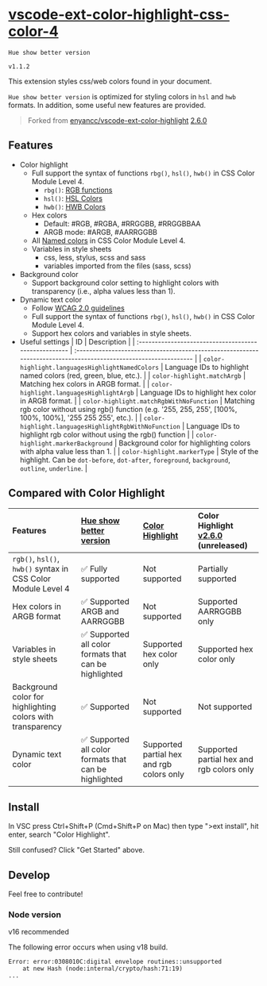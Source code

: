 # [vscode-ext-color-highlight-css-color-4](https://github.com/wangyunduo/vscode-ext-color-highlight)

`Hue show better version`

`v1.1.2`

This extension styles css/web colors found in your document.

`Hue show better version` is optimized for styling colors in `hsl` and `hwb` formats. In addition, some useful new features are provided.

> Forked from [enyancc/vscode-ext-color-highlight](https://github.com/enyancc/vscode-ext-color-highlight) [2.6.0](https://github.com/enyancc/vscode-ext-color-highlight/commit/913740fe316bba2bd44b9e15f0461a421f5c382c)

## Features

- Color highlight
  - Full support the syntax of functions `rbg()`, `hsl()`, `hwb()` in CSS Color Module Level 4.
    - `rbg()`: [RGB functions](https://www.w3.org/TR/css-color-4/#rgb-functions)
    - `hsl()`: [HSL Colors](https://www.w3.org/TR/css-color-4/#the-hsl-notation)
    - `hwb()`: [HWB Colors](https://www.w3.org/TR/css-color-4/#the-hwb-notation)
  - Hex colors
    - Default: #RGB, #RGBA, #RRGGBB, #RRGGBBAA
    - ARGB mode: #ARGB, #AARRGGBB
  - All [Named colors](https://www.w3.org/TR/css-color-4/#named-colors) in CSS Color Module Level 4.
  - Variables in style sheets
    - css, less, stylus, scss and sass
    - variables imported from the files (sass, scss)
- Background color
  - Support background color setting to highlight colors with transparency (i.e., alpha values less than 1).
- Dynamic text color
  - Follow [WCAG 2.0 guidelines](https://www.w3.org/TR/WCAG20/)
  - Full support the syntax of functions `rbg()`, `hsl()`, `hwb()` in CSS Color Module Level 4.
  - Support hex colors and variables in style sheets.
- Useful settings
  | ID | Description |
  | :---------------------------------------------------- | :--------------------------------------------------------------------------------------------------------------- |
  | `color-highlight.languagesHighlightNamedColors` | Language IDs to highlight named colors (red, green, blue, etc.). |
  | `color-highlight.matchArgb` | Matching hex colors in ARGB format. |
  | `color-highlight.languagesHighlightArgb` | Language IDs to highlight hex color in ARGB format. |
  | `color-highlight.matchRgbWithNoFunction` | Matching rgb color without using rgb() function (e.g. '255, 255, 255', [100%, 100%, 100%], '255 255 255', etc.). |
  | `color-highlight.languagesHighlightRgbWithNoFunction` | Language IDs to highlight rgb color without using the rgb() function |
  | `color-highlight.markerBackground` | Background color for highlighting colors with alpha value less than 1. |
  | `color-highlight.markerType` | Style of the highlight. Can be `dot-before`, `dot-after`, `foreground`, `background`, `outline`, `underline`. |

## Compared with Color Highlight

| Features                                                     | [Hue show better version](https://marketplace.visualstudio.com/items?itemName=Yunduo.color-highlight-css-color-4) | [Color Highlight](https://marketplace.visualstudio.com/items?itemName=naumovs.color-highlight) | Color Highlight [v2.6.0](https://github.com/enyancc/vscode-ext-color-highlight/commit/913740fe316bba2bd44b9e15f0461a421f5c382c) (unreleased) |
| :----------------------------------------------------------- | :---------------------------------------------------------------------------------------------------------------- | :--------------------------------------------------------------------------------------------- | :------------------------------------------------------------------------------------------------------------------------------------------- |
| `rgb()`, `hsl()`, `hwb()` syntax in CSS Color Module Level 4 | ✅ Fully supported                                                                                                | Not supported                                                                                  | Partially supported                                                                                                                          |
| Hex colors in ARGB format                                    | ✅ Supported ARGB and AARRGGBB                                                                                    | Not supported                                                                                  | Supported AARRGGBB only                                                                                                                      |
| Variables in style sheets                                    | ✅ Supported all color formats that can be highlighted                                                            | Supported hex color only                                                                       | Supported hex color only                                                                                                                     |
| Background color for highlighting colors with transparency   | ✅ Supported                                                                                                      | Not supported                                                                                  | Not supported                                                                                                                                |
| Dynamic text color                                           | ✅ Supported all color formats that can be highlighted                                                            | Supported partial hex and rgb colors only                                                      | Supported partial hex and rgb colors only                                                                                                    |

## Install

In VSC press Ctrl+Shift+P (Cmd+Shift+P on Mac) then type ">ext install", hit enter, search "Color Highlight".

Still confused? Click "Get Started" above.

## Develop

Feel free to contribute!

### Node version

v16 recommended

The following error occurs when using v18 build.

```plaintext
Error: error:0308010C:digital envelope routines::unsupported
    at new Hash (node:internal/crypto/hash:71:19)
...
```
